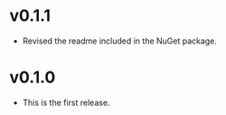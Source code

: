 # v0.1.1

* Revised the readme included in the NuGet package.

# v0.1.0

* This is the first release.
